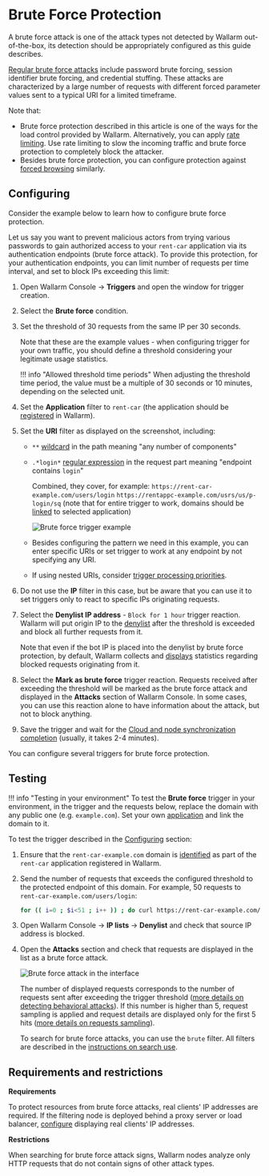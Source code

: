 # Brute Force Protection

A brute force attack is one of the attack types not detected by Wallarm out-of-the-box, its detection should be appropriately configured as this guide describes.

[Regular brute force attacks](../../attacks-vulns-list.md#brute-force-attack) include password brute forcing, session identifier brute forcing, and credential stuffing. These attacks are characterized by a large number of requests with different forced parameter values sent to a typical URI for a limited timeframe.

Note that:

* Brute force protection described in this article is one of the ways for the load control provided by Wallarm. Alternatively, you can apply [rate limiting](../../user-guides/rules/rate-limiting.md). Use rate limiting to slow the incoming traffic and brute force protection to completely block the attacker.
* Besides brute force protection, you can configure protection against [forced browsing](protecting-against-forcedbrowsing.md) similarly.

## Configuring

Consider the example below to learn how to configure brute force protection.

Let us say you want to prevent malicious actors from trying various passwords to gain authorized access to your `rent-car` application via its authentication endpoints (brute force attack). To provide this protection, for your authentication endpoints, you can limit number of requests per time interval, and set to block IPs exceeding this limit:

1. Open Wallarm Console → **Triggers** and open the window for trigger creation.
1. Select the **Brute force** condition.
1. Set the threshold of 30 requests from the same IP per 30 seconds.

    Note that these are the example values - when configuring trigger for your own traffic, you should define a threshold considering your legitimate usage statistics.
    
    !!! info "Allowed threshold time periods"
        When adjusting the threshold time period, the value must be a multiple of 30 seconds or 10 minutes, depending on the selected unit.

1. Set the **Application** filter to `rent-car` (the application should be [registered](../../user-guides/settings/applications.md) in Wallarm).
1. Set the **URI** filter as displayed on the screenshot, including:

    * `**` [wildcard](../../user-guides/rules/rules.md#using-wildcards) in the path meaning "any number of components"
    * `.*login*` [regular expression](../../user-guides/rules/rules.md#condition-type-regex) in the request part meaning "endpoint contains `login`"

        Combined, they cover, for example:
        `https://rent-car-example.com/users/login`
        `https://rentappc-example.com/usrs/us/p-login/sq`
        (note that for entire trigger to work, domains should be [linked](../../user-guides/settings/applications.md#automatic-application-identification) to selected application)

        ![Brute force trigger example](../../images/user-guides/triggers/trigger-example6-4.8.png)
    
    * Besides configuring the pattern we need in this example, you can enter specific URIs or set trigger to work at any endpoint by not specifying any URI.
    * If using nested URIs, consider [trigger processing priorities](../../user-guides/triggers/triggers.md#trigger-processing-priorities).

1. Do not use the **IP** filter in this case, but be aware that you can use it to set triggers only to react to specific IPs originating requests.
1. Select the **Denylist IP address** - `Block for 1 hour` trigger reaction. Wallarm will put origin IP to the [denylist](../../user-guides/ip-lists/overview.md) after the threshold is exceeded and block all further requests from it.

    Note that even if the bot IP is placed into the denylist by brute force protection, by default, Wallarm collects and [displays](../../user-guides/ip-lists/overview.md#requests-from-denylisted-ips) statistics regarding blocked requests originating from it.

1. Select the **Mark as brute force** trigger reaction. Requests received after exceeding the threshold will be marked as the brute force attack and displayed in the **Attacks** section of Wallarm Console. In some cases, you can use this reaction alone to have information about the attack, but not to block anything.
1. Save the trigger and wait for the [Cloud and node synchronization completion](../configure-cloud-node-synchronization-en.md) (usually, it takes 2-4 minutes).

You can configure several triggers for brute force protection.

## Testing

!!! info "Testing in your environment"
    To test the **Brute force** trigger in your environment, in the trigger and the requests below, replace the domain with any public one (e.g. `example.com`). Set your own [application](../../user-guides/settings/applications.md) and link the domain to it.

To test the trigger described in the [Configuring](#configuring) section:

1. Ensure that the `rent-car-example.com` domain is [identified](../../user-guides/settings/applications.md#automatic-application-identification) as part of the `rent-car` application registered in Wallarm.
1. Send the number of requests that exceeds the configured threshold to the protected endpoint of this domain. For example, 50 requests to `rent-car-example.com/users/login`:

    ```bash
    for (( i=0 ; $i<51 ; i++ )) ; do curl https://rent-car-example.com/users/login ; done
    ```
1. Open Wallarm Console → **IP lists** → **Denylist** and check that source IP address is blocked.
1. Open the **Attacks** section and check that requests are displayed in the list as a brute force attack.

    ![Brute force attack in the interface](../../images/user-guides/events/brute-force-attack.png)

    The number of displayed requests corresponds to the number of requests sent after exceeding the trigger threshold ([more details on detecting behavioral attacks](../../about-wallarm/protecting-against-attacks.md#behavioral-attacks)). If this number is higher than 5, request sampling is applied and request details are displayed only for the first 5 hits ([more details on requests sampling](../../user-guides/events/grouping-sampling.md#sampling-of-hits)).

    To search for brute force attacks, you can use the `brute` filter. All filters are described in the [instructions on search use](../../user-guides/search-and-filters/use-search.md).

## Requirements and restrictions

**Requirements**

To protect resources from brute force attacks, real clients' IP addresses are required. If the filtering node is deployed behind a proxy server or load balancer, [configure](../using-proxy-or-balancer-en.md) displaying real clients' IP addresses.

**Restrictions**

When searching for brute force attack signs, Wallarm nodes analyze only HTTP requests that do not contain signs of other attack types.
